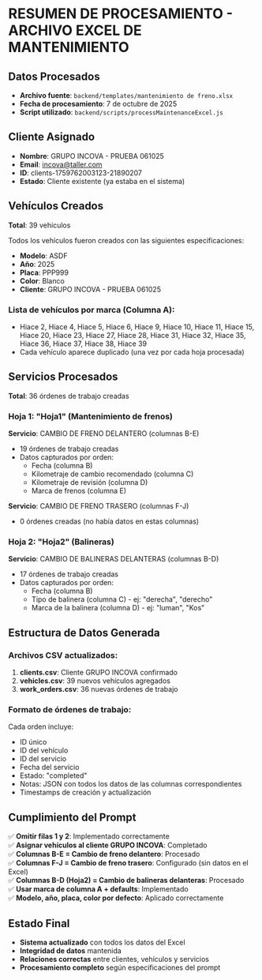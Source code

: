 # RESUMEN DE PROCESAMIENTO - ARCHIVO EXCEL DE MANTENIMIENTO

## Datos Procesados
- **Archivo fuente**: `backend/templates/mantenimiento de freno.xlsx`  
- **Fecha de procesamiento**: 7 de octubre de 2025
- **Script utilizado**: `backend/scripts/processMaintenanceExcel.js`

## Cliente Asignado
- **Nombre**: GRUPO INCOVA - PRUEBA 061025
- **Email**: incova@taller.com
- **ID**: clients-1759762003123-21890207
- **Estado**: Cliente existente (ya estaba en el sistema)

## Vehículos Creados
**Total**: 39 vehículos

Todos los vehículos fueron creados con las siguientes especificaciones:
- **Modelo**: ASDF
- **Año**: 2025  
- **Placa**: PPP999
- **Color**: Blanco
- **Cliente**: GRUPO INCOVA - PRUEBA 061025

### Lista de vehículos por marca (Columna A):
- Hiace 2, Hiace 4, Hiace 5, Hiace 6, Hiace 9, Hiace 10, Hiace 11, Hiace 15, Hiace 20, Hiace 23, Hiace 27, Hiace 28, Hiace 31, Hiace 32, Hiace 35, Hiace 36, Hiace 37, Hiace 38, Hiace 39
- Cada vehículo aparece duplicado (una vez por cada hoja procesada)

## Servicios Procesados
**Total**: 36 órdenes de trabajo creadas

### Hoja 1: "Hoja1" (Mantenimiento de frenos)
**Servicio**: CAMBIO DE FRENO DELANTERO (columnas B-E)
- 19 órdenes de trabajo creadas
- Datos capturados por orden:
  - Fecha (columna B)
  - Kilometraje de cambio recomendado (columna C)  
  - Kilometraje de revisión (columna D)
  - Marca de frenos (columna E)

**Servicio**: CAMBIO DE FRENO TRASERO (columnas F-J)
- 0 órdenes creadas (no había datos en estas columnas)

### Hoja 2: "Hoja2" (Balineras)  
**Servicio**: CAMBIO DE BALINERAS DELANTERAS (columnas B-D)
- 17 órdenes de trabajo creadas
- Datos capturados por orden:
  - Fecha (columna B)
  - Tipo de balinera (columna C) - ej: "derecha", "derecho"
  - Marca de la balinera (columna D) - ej: "luman", "Kos"

## Estructura de Datos Generada

### Archivos CSV actualizados:
1. **clients.csv**: Cliente GRUPO INCOVA confirmado
2. **vehicles.csv**: 39 nuevos vehículos agregados
3. **work_orders.csv**: 36 nuevas órdenes de trabajo

### Formato de órdenes de trabajo:
Cada orden incluye:
- ID único
- ID del vehículo  
- ID del servicio
- Fecha del servicio
- Estado: "completed"
- Notas: JSON con todos los datos de las columnas correspondientes
- Timestamps de creación y actualización

## Cumplimiento del Prompt
✅ **Omitir filas 1 y 2**: Implementado correctamente  
✅ **Asignar vehículos al cliente GRUPO INCOVA**: Completado  
✅ **Columnas B-E = Cambio de freno delantero**: Procesado  
✅ **Columnas F-J = Cambio de freno trasero**: Configurado (sin datos en el Excel)  
✅ **Columnas B-D (Hoja2) = Cambio de balineras delanteras**: Procesado  
✅ **Usar marca de columna A + defaults**: Implementado  
✅ **Modelo, año, placa, color por defecto**: Aplicado correctamente

## Estado Final
- **Sistema actualizado** con todos los datos del Excel
- **Integridad de datos** mantenida
- **Relaciones correctas** entre clientes, vehículos y servicios
- **Procesamiento completo** según especificaciones del prompt